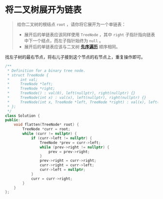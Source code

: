 # 将二叉树展开为链表

> 给你二叉树的根结点 `root` ，请你将它展开为一个单链表：
>
> * 展开后的单链表应该同样使用 `TreeNode` ，其中 `right` 子指针指向链表中下一个结点，而左子指针始终为 `null` 。
> * 展开后的单链表应该与二叉树 [**先序遍历**](https://baike.baidu.com/item/%E5%85%88%E5%BA%8F%E9%81%8D%E5%8E%86/6442839?fr=aladdin) 顺序相同。

找左子树的最右节点，将右儿子接到这个节点的右节点上，重复操作即可。

```cpp
/**
 * Definition for a binary tree node.
 * struct TreeNode {
 *     int val;
 *     TreeNode *left;
 *     TreeNode *right;
 *     TreeNode() : val(0), left(nullptr), right(nullptr) {}
 *     TreeNode(int x) : val(x), left(nullptr), right(nullptr) {}
 *     TreeNode(int x, TreeNode *left, TreeNode *right) : val(x), left(left), right(right) {}
 * };
 */
class Solution {
public:
    void flatten(TreeNode* root) {
        TreeNode *curr = root;
        while (curr != nullptr) {
            if (curr->left != nullptr) {
                TreeNode *prev = curr->left;
                while (prev->right != nullptr) {
                    prev = prev->right;
                }
                prev->right = curr->right;
                curr->right = curr->left;
                curr->left = nullptr;
            }
            curr = curr->right;
        }
    }
};
```
